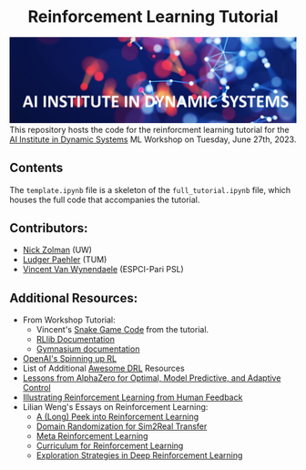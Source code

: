 <h1 align='center'>Reinforcement Learning Tutorial</h1>

![](dynai.png)
This repository hosts the code for the reinforcment learning tutorial for the [AI Institute in Dynamic Systems](https://dynamicsai.org/) ML Workshop on Tuesday, June 27th, 2023. 


## Contents
The `template.ipynb` file is a skeleton of the `full_tutorial.ipynb` file, which houses the full code that accompanies the tutorial.


## Contributors:
- [Nick Zolman](https://github.com/nzolman) (UW)
- [Ludger Paehler](https://github.com/ludgerpaehler) (TUM)
- [Vincent Van Wynendaele](https://github.com/Vinwcent) (ESPCI-Pari PSL)

## Additional Resources:
- From Workshop Tutorial: 
    - Vincent's [Snake Game Code](https://github.com/Vinwcent/SnakeReinf) from the tutorial.
    - [RLlib Documentation](https://docs.ray.io/en/latest/rllib/index.html)
    - [Gymnasium documentation](https://gymnasium.farama.org/content/basic_usage/#/tutorials/environment_creation) 
 - [OpenAI's Spinning up RL](https://spinningup.openai.com/en/latest/spinningup/rl_intro.html)
 - List of Additional [Awesome DRL](https://github.com/kengz/awesome-deep-rl) Resources
 - [Lessons from AlphaZero for Optimal, Model Predictive, and Adaptive Control](https://web.mit.edu/dimitrib/www/LessonsfromAlphazero.pdf)
 - [Illustrating Reinforcement Learning from Human Feedback](https://huggingface.co/blog/rlhf)
 - Lilian Weng's Essays on Reinforcement Learning:
    - [A (Long) Peek into Reinforcement Learning](https://lilianweng.github.io/posts/2018-02-19-rl-overview/)
    - [Domain Randomization for Sim2Real Transfer](https://lilianweng.github.io/posts/2019-05-05-domain-randomization/)
    - [Meta Reinforcement Learning](https://lilianweng.github.io/posts/2019-06-23-meta-rl/)
    - [Curriculum for Reinforcement Learning](https://lilianweng.github.io/posts/2020-06-07-exploration-drl/)
    - [Exploration Strategies in Deep Reinforcement Learning](https://lilianweng.github.io/posts/2020-06-07-exploration-drl/)
